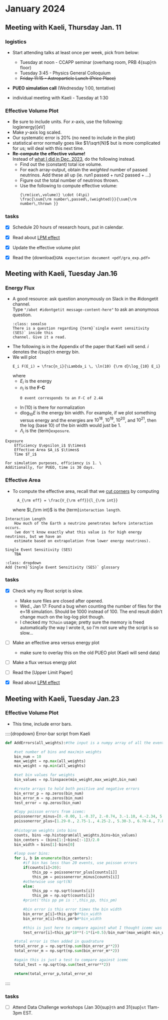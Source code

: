 # January 2024

## Meeting with Kaeli, Thursday Jan. 11

### logistics
+   Start attending talks at least once per week, pick from below:
    +   Tuesday at noon - CCAPP seminar (overhang room, PRB 4{sup}`th` floor)
    +   Tuesday 3:45 - Physics General Colloquium
    +   <strike>Friday 11:15 - Astroparticle Lunch (Price Place)</strike>

+   **PUEO simulation call** (Wednesday 1:00, tentative)
+   individual meeting with Kaeli - Tuesday at 1:30

### Effective Volume Plot

+   Be sure to include units. For $x$-axis, use the following:\
    log(energy)[eV]
+   Make $y$-axis log scaled.
+   Our systematic error is 20% (no need to include in the plot)
+   statistical error normally goes like $1/\sqrt{N}$ but is more
    complicated for us; will deal with this next time.
+   **Re-compute the effective volume!** \
    Instead of [what I did in Dec. 2023](average_effective_volume_version1),
    do the following instead.
    +   Find out the (constant) total ice volume.
    +   For each array-output, obtain the *weighted* number of passed neutrinos.
        Add these all up (ie. run1 passed  + run2 passed + ...)
    +   Figure out the total number of neutrinos thrown.
    +   Use the following to compute effective volume:
        ```{math}
        {\rm(ice\,volume)} \cdot (4\pi) 
        \frac{\sum{\rm number\,passed\,(weighted)}}{\sum{\rm number\,thrown }}
        ```

### tasks
+ [x] Schedule 20 hours of research hours, put in calendar.
+ [x] Read about [LPM effect](LPM_effect)
+ [x] Update the effective volume plot
+ [x] Read the {download}`GRA expectation document <pdf/gra_exp.pdf>`



## Meeting with Kaeli, Tuesday Jan.16
### Energy Flux
+ A good resource: ask question anonymously on Slack in the #idongetit channel.\
    Type `"/abot #idontgetit message-content-here"` to ask an anonymous question.
    ```{admonition} Slack
    :class: seealso
    There is a question regarding {term}`single event sensitivity (SES)` inside this
    channel. Give it a read.
    ```
+ The following is in the Appendix of the paper that Kaeli will send. $i$ denotes the
    $i${sup}`th` energy bin.
+ We will plot
  ```{math}
  E_i F(E_i) = \frac{n_i}{\Lambda_i \, \ln(10) {\rm d}\log_{10} E_i}
  ```
  where 
  + $E_i$ is the energy
  + $n_i$ is the **F-C**
    ```{note}
    0 event corresponds to an F-C of 2.44
    ```
  + $\ln(10)$ is there for normalization
  + d$\log_{10}E$ is the energy bin width. For example, if we plot something versus
    energy and the energies are $10^{18}$, $10^{19}$, $10^{20}$, and $10^{21}$, then
    the log (base 10) of the bin width would just be 1.
  + $\Lambda_i$ is the {term}`exposure`.

```{glossary}
Exposure
    Efficiency $\epsilon_i$ $\times$ 
    Effective Area $A_i$ $\times$
    Time $T_i$ 
```

```{note}
For simulation purposes, efficiency is 1. \
Additionally, for PUEO, time is 30 days.
```

### Effective Area
+ To compute the effective area, recall that we [cut corners](loosely-effective-area) by 
    computing
  ```{math}
    A_{\rm eff} = \frac{V_{\rm eff}}{l_{\rm int}}
  ```
  where $l_{\rm int}$ is the {term}`interaction length`.

```{glossary}
Interaction Length
    How much of the Earth a neutrino penetrates before interaction occurs.
    (we don't know exactly what this value is for high energy neutrinos, but we have an
    estimate based on extrapolation from lower energy neutrinos).

Single Event Sensitivity (SES)
    TBA
```
```{admonition} TODO
:class: dropdown
Add {term}`Single Event Sensitivity (SES)` glossary
```

### tasks
+ [x] Check why my Root script is slow.
    + Make sure files are closed after opened.
    + Wed., Jan 17: Found a bug when counting the number of files for the e=18 simulation.
      Should be 1000 instead of 100. The end result didn't change much on the log-log plot
      though.
    + I checked my `TChain` usage; pretty sure the memory is freed automatically the
        way I wrote it, so I'm not sure why the script is so slow...
+ [ ] Make an effective area versus energy plot 
    + make sure to overlay this on the old PUEO plot (Kaeli will send data)
+ [ ] Make a flux versus energy plot
    
+ [ ] Read the [Upper Limit Paper]
+ [x] Read about [LPM effect](LPM_effect)

## Meeting with Kaeli, Tuesday Jan.23

### Effective Volume Plot
+   This time, include error bars.

::::{dropdown} Error-bar script from Kaeli
``` python
def AddErrors(all_weights):#the input is a numpy array of all the event weights, where each entry is an event

	#set number of bins and max/min weights
	bin_num = 10
	max_weight = np.max(all_weights)
	min_weight = np.min(all_weights)

	#set bin values for weights
	bin_values = np.linspace(min_weight,max_weight,bin_num)

	#create arrays to hold both positive and negative errors
	bin_error_p = np.zeros(bin_num)
	bin_error_m = np.zeros(bin_num)
	test_error = np.zeros(bin_num)

	#Copy poisson errors from icemc:
	poissonerror_minus=[0.-0.00, 1.-0.37, 2.-0.74, 3.-1.10, 4.-2.34, 5.-2.75, 6.-3.82, 7.-4.25, 8.-5.30, 9.-6.33, 10.-6.78, 11.-7.81, 12.-8.83, 13.-9.28, 14.-10.30, 15.-11.32, 16.-12.33, 17.-12.79, 18.-13.81, 19.-14.82, 20.-15.83]
	poissonerror_plus=[1.29-0., 2.75-1., 4.25-2., 5.30-3., 6.78-4., 7.81-5., 9.28-6., 10.30-7., 11.32-8., 12.79-9., 13.81-10., 14.82-11., 16.29-12., 17.30-13., 18.32-14., 19.32-15., 20.80-16., 21.81-17., 22.82-18., 23.82-19., 25.30-20]
	
	#histogram weights into bins
	counts, bins =np.histogram(all_weights,bins=bin_values)
	bin_centers = (bins[1:]+bins[:-1])/2.0
	bin_width = bins[1]-bins[0]

	#loop over bins:
	for i, b in enumerate(bin_centers):
		#if bin has less than 20 events, use poisson errors
		if(counts[i]<20):
			this_pp = poissonerror_plus[counts[i]]
			this_pm = poissonerror_minus[counts[i]]
		#otherwise use sqrt(N)
		else:
			this_pp = np.sqrt(counts[i])
			this_pm = np.sqrt(counts[i])
		#print('this pp pm is :',this_pp, this_pm)

		#bin error is this error times the bin width
		bin_error_p[i]=this_pp*b#*bin_width
		bin_error_m[i]=this_pm*b#*bin_width

		#this is just here to compare against what I thought icemc was doing originally (not used)
		test_error[i]=this_pp*10**(-1*(i+0.5)/bin_num*(max_weight-min_weight)+min_weight)

	#total error is then added in quadrature 
	total_error_p = np.sqrt(np.sum(bin_error_p**2))
	total_error_m = np.sqrt(np.sum(bin_error_m**2))

	#again this is just a test to compare against icemc
	total_test = np.sqrt(np.sum(test_error**2))

	return(total_error_p,total_error_m)
```
::::

### tasks
+ [ ] Attend Data Challenge workshops (Jan 30{sup}`th` and 31{sup}`st` 11am-3pm EST.
